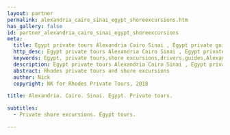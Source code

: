 ```yaml
---
layout: partner
permalink: alexandria_cairo_sinai_egypt_shoreexcursions.htm
has_gallery: false
id: partner_alexandria_cairo_sinai_egypt_shoreexcursions
meta:
  title: Egypt private tours Alexandria Cairo Sinai , Egypt private guides drivers Alexandria Cairo Sinai, Egypt private shore excursions, Egypt day trips driver guide
  http_desc: Egypt private tours Alexandria Cairo Sinai , Egypt private guides drivers Alexandria Cairo Sinai, Egypt private shore excursions, Egypt day trips driver guide
  keywords: Egypt, private tours,shore excursions,drivers,guides,Alexandria,Cairo,Sinai,guided tours,day trips
  description: Egypt private tours Alexandria Cairo Sinai , Egypt private guides drivers Alexandria Cairo Sinai, Egypt private shore excursions, Egypt day trips driver guide
  abstract: Rhodes private tours and shore excursions
  author: Nick
  copyright: NK for Rhodes Private Tours, 2018

title: Alexandria. Cairo. Sinai. Egypt. Private tours.

subtitles:
  - Private shore excursions. Egypt tours.

---
```

